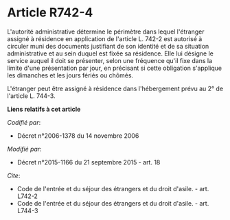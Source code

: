 # Article R742-4

L'autorité administrative détermine le périmètre dans lequel l'étranger assigné à résidence en application de l'article L.
742-2 est autorisé à circuler muni des documents justifiant de son identité et de sa situation administrative et au sein
duquel est fixée sa résidence. Elle lui désigne le service auquel il doit se présenter, selon une fréquence qu'il fixe dans
la limite d'une présentation par jour, en précisant si cette obligation s'applique les dimanches et les jours fériés ou
chômés. 

L'étranger peut être assigné à résidence dans l'hébergement prévu au 2° de l'article L. 744-3.

**Liens relatifs à cet article**

_Codifié par_:

  - Décret n°2006-1378 du 14 novembre 2006

_Modifié par_:

  - Décret n°2015-1166 du 21 septembre 2015 - art. 18

_Cite_:

  - Code de l'entrée et du séjour des étrangers et du droit d'asile. - art. L742-2
  - Code de l'entrée et du séjour des étrangers et du droit d'asile. - art. L744-3
